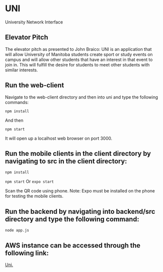 # UNI
University Network Interface

## Elevator Pitch 
The elevator pitch as presented to John Braico:
UNI is an application that will allow University of Manitoba students create sport or study events on campus and will allow other students that have an interest in that event to join in. This will fulfill the desire for students to meet other students with similar interests.

## Run the web-client
Navigate to the web-client directory and then into uni and type the following commands:

`npm install`

And then 

`npm start`

It will open up a localhost web browser on port 3000.

## Run the mobile clients in the client directory by navigating to src in the client directory:

`npm install`

`npm start` Or `expo start`


Scan the QR code using phone. Note: Expo must be installed on the phone for testing the mobile clients.

## Run the backend by navigating into backend/src directory and type the following command:

`node app.js` 


## AWS instance can be accessed through the following link:

[Uni.](http://ec2-99-79-39-110.ca-central-1.compute.amazonaws.com:3000)
